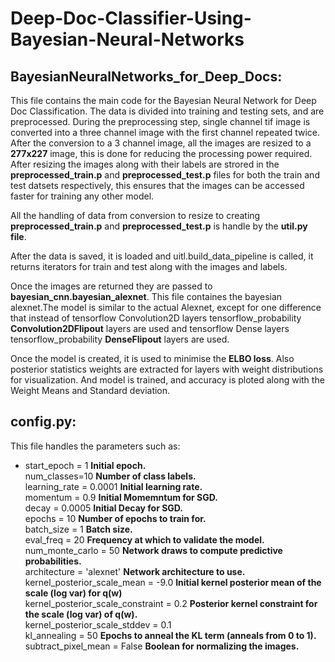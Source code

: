 # Deep-Doc-Classifier-Using-Bayesian-Neural-Networks
## BayesianNeuralNetworks_for_Deep_Docs:
This file contains the main code for the Bayesian Neural Network for Deep Doc Classification.
The data is divided into training and testing sets, and are preprocessed. During the preprocessing step, single channel  tif image is converted into a three channel image with the first channel repeated twice.  
After the conversion to a 3 channel image, all the images are resized to a **277x227** image, this is done for reducing the processing power required.  
After resizing the images along with their labels are strored in the **preprocessed_train.p** and **preprocessed_test.p** files for both the train and test datsets respectively, this ensures that the images can be accessed faster for training any other model.  
  
All the handling of data from conversion to resize to creating **preprocessed_train.p** and **preprocessed_test.p** is handle by the **util.py file**.  
  
After the data is saved, it is loaded and uitl.build_data_pipeline is called, it returns iterators for train and test along with the images and labels.  
  
Once the images are returned they are passed to **bayesian_cnn.bayesian_alexnet**. This file containes the bayesian alexnet.The model is similar to the actual Alexnet, except for one difference that instead of tensorflow Convolution2D layers tensorflow_probability **Convolution2DFlipout** layers are used and tensorflow Dense layers tensorflow_probability **DenseFlipout** layers are used.  
  
Once the model is created, it is used to minimise the **ELBO loss**. Also posterior statistics weights are extracted for layers with weight distributions for visualization.  And model is trained, and accuracy is ploted along with the Weight Means and Standard deviation.  
## config.py: 
This file handles the parameters such as:  
- start_epoch = 1                               **Initial epoch.**  
num_classes=10                                  **Number of class labels.**  
learning_rate = 0.0001                          **Initial learning rate.**  
momentum = 0.9                                  **Initial Momemntum for SGD.**  
decay = 0.0005                                  **Initial Decay for SGD.**  
epochs = 10                                     **Number of epochs to train for.**  
batch_size = 1                                  **Batch size.**  
eval_freq = 20                                  **Frequency at which to validate the model.**  
num_monte_carlo = 50                            **Network draws to compute predictive probabilities.**  
architecture = 'alexnet'                        **Network architecture to use.**  
kernel_posterior_scale_mean = -9.0              **Initial kernel posterior mean of the scale (log var) for q(w)**  
kernel_posterior_scale_constraint = 0.2         **Posterior kernel constraint for the scale (log var) of q(w).**  
kernel_posterior_scale_stddev = 0.1  
kl_annealing = 50                               **Epochs to anneal the KL term (anneals from 0 to 1).**  
subtract_pixel_mean = False                     **Boolean for normalizing the images.**  
  
